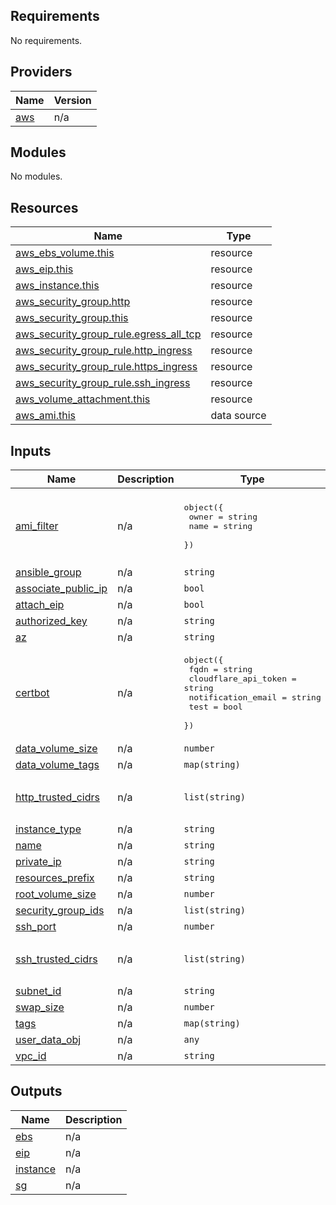 <!-- BEGIN_TF_DOCS -->
## Requirements

No requirements.

## Providers

| Name | Version |
|------|---------|
| <a name="provider_aws"></a> [aws](#provider\_aws) | n/a |

## Modules

No modules.

## Resources

| Name | Type |
|------|------|
| [aws_ebs_volume.this](https://registry.terraform.io/providers/hashicorp/aws/latest/docs/resources/ebs_volume) | resource |
| [aws_eip.this](https://registry.terraform.io/providers/hashicorp/aws/latest/docs/resources/eip) | resource |
| [aws_instance.this](https://registry.terraform.io/providers/hashicorp/aws/latest/docs/resources/instance) | resource |
| [aws_security_group.http](https://registry.terraform.io/providers/hashicorp/aws/latest/docs/resources/security_group) | resource |
| [aws_security_group.this](https://registry.terraform.io/providers/hashicorp/aws/latest/docs/resources/security_group) | resource |
| [aws_security_group_rule.egress_all_tcp](https://registry.terraform.io/providers/hashicorp/aws/latest/docs/resources/security_group_rule) | resource |
| [aws_security_group_rule.http_ingress](https://registry.terraform.io/providers/hashicorp/aws/latest/docs/resources/security_group_rule) | resource |
| [aws_security_group_rule.https_ingress](https://registry.terraform.io/providers/hashicorp/aws/latest/docs/resources/security_group_rule) | resource |
| [aws_security_group_rule.ssh_ingress](https://registry.terraform.io/providers/hashicorp/aws/latest/docs/resources/security_group_rule) | resource |
| [aws_volume_attachment.this](https://registry.terraform.io/providers/hashicorp/aws/latest/docs/resources/volume_attachment) | resource |
| [aws_ami.this](https://registry.terraform.io/providers/hashicorp/aws/latest/docs/data-sources/ami) | data source |

## Inputs

| Name | Description | Type | Default | Required |
|------|-------------|------|---------|:--------:|
| <a name="input_ami_filter"></a> [ami\_filter](#input\_ami\_filter) | n/a | <pre>object({<br/>    owner = string<br/>    name  = string<br/>  })</pre> | <pre>{<br/>  "name": "ubuntu/images/hvm-ssd/ubuntu-focal-20.04-amd64-server-*",<br/>  "owner": "099720109477"<br/>}</pre> | no |
| <a name="input_ansible_group"></a> [ansible\_group](#input\_ansible\_group) | n/a | `string` | n/a | yes |
| <a name="input_associate_public_ip"></a> [associate\_public\_ip](#input\_associate\_public\_ip) | n/a | `bool` | `false` | no |
| <a name="input_attach_eip"></a> [attach\_eip](#input\_attach\_eip) | n/a | `bool` | `false` | no |
| <a name="input_authorized_key"></a> [authorized\_key](#input\_authorized\_key) | n/a | `string` | n/a | yes |
| <a name="input_az"></a> [az](#input\_az) | n/a | `string` | n/a | yes |
| <a name="input_certbot"></a> [certbot](#input\_certbot) | n/a | <pre>object({<br/>    fqdn                 = string<br/>    cloudflare_api_token = string<br/>    notification_email   = string<br/>    test                 = bool<br/>  })</pre> | `null` | no |
| <a name="input_data_volume_size"></a> [data\_volume\_size](#input\_data\_volume\_size) | n/a | `number` | `null` | no |
| <a name="input_data_volume_tags"></a> [data\_volume\_tags](#input\_data\_volume\_tags) | n/a | `map(string)` | `{}` | no |
| <a name="input_http_trusted_cidrs"></a> [http\_trusted\_cidrs](#input\_http\_trusted\_cidrs) | n/a | `list(string)` | <pre>[<br/>  "0.0.0.0/0"<br/>]</pre> | no |
| <a name="input_instance_type"></a> [instance\_type](#input\_instance\_type) | n/a | `string` | n/a | yes |
| <a name="input_name"></a> [name](#input\_name) | n/a | `string` | n/a | yes |
| <a name="input_private_ip"></a> [private\_ip](#input\_private\_ip) | n/a | `string` | `null` | no |
| <a name="input_resources_prefix"></a> [resources\_prefix](#input\_resources\_prefix) | n/a | `string` | n/a | yes |
| <a name="input_root_volume_size"></a> [root\_volume\_size](#input\_root\_volume\_size) | n/a | `number` | n/a | yes |
| <a name="input_security_group_ids"></a> [security\_group\_ids](#input\_security\_group\_ids) | n/a | `list(string)` | `[]` | no |
| <a name="input_ssh_port"></a> [ssh\_port](#input\_ssh\_port) | n/a | `number` | `22` | no |
| <a name="input_ssh_trusted_cidrs"></a> [ssh\_trusted\_cidrs](#input\_ssh\_trusted\_cidrs) | n/a | `list(string)` | <pre>[<br/>  "0.0.0.0/0"<br/>]</pre> | no |
| <a name="input_subnet_id"></a> [subnet\_id](#input\_subnet\_id) | n/a | `string` | n/a | yes |
| <a name="input_swap_size"></a> [swap\_size](#input\_swap\_size) | n/a | `number` | `2` | no |
| <a name="input_tags"></a> [tags](#input\_tags) | n/a | `map(string)` | `{}` | no |
| <a name="input_user_data_obj"></a> [user\_data\_obj](#input\_user\_data\_obj) | n/a | `any` | `{}` | no |
| <a name="input_vpc_id"></a> [vpc\_id](#input\_vpc\_id) | n/a | `string` | n/a | yes |

## Outputs

| Name | Description |
|------|-------------|
| <a name="output_ebs"></a> [ebs](#output\_ebs) | n/a |
| <a name="output_eip"></a> [eip](#output\_eip) | n/a |
| <a name="output_instance"></a> [instance](#output\_instance) | n/a |
| <a name="output_sg"></a> [sg](#output\_sg) | n/a |
<!-- END_TF_DOCS -->
